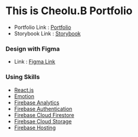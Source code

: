 # This is Cheolu.B Portfolio 
- Portfolio Link : [Portfolio](https://portfolio.cheolubak.me/)
- Storybook Link : [Storybook](https://storybook.cheolubak.me/)

### Design with Figma
- Link : [Figma Link](https://www.figma.com/file/gwQiCeMJmW6Gpc6UV8HHoG/Portfolio-1(E-commerce)?node-id=8%3A1143)

### Using Skills

- [React.js](https://reactjs.org/)
- [Emotion](https://emotion.sh/docs/introduction)
- [Firebase Analytics](https://firebase.google.com/docs/analytics?authuser=0)
- [Firebase Authentication](https://firebase.google.com/docs/auth?authuser=0)
- [Firebase Cloud Firestore](https://firebase.google.com/docs/firestore?authuser=0)
- [Firebsae Cloud Storage](https://firebase.google.com/docs/storage?authuser=0)
- [Firebase Hosting](https://firebase.google.com/docs/hosting?authuser=0)